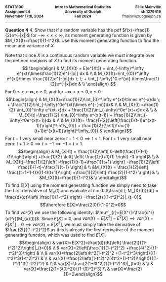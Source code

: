 <div style="display: flex; justify-content: space-between; font-size: 0.85em; margin-bottom: 0;">
    <div style="text-align: left;">
        <strong>STAT3100</strong><br>
        <strong>Assignment 4</strong><br>
        <strong>November 17th, 2024</strong>
    </div>
    <div style="text-align: center;">
        <strong>Intro to Mathematical Statistics</strong><br>
        <strong>University of Guelph</strong><br>
        <strong>Fall 2024</strong>
    </div>
    <div style="text-align: right;">
        <strong>Félix Mainville</strong><br>
        <strong>id: 1279419</strong><br>
        <a href="mailto:fmainvil@uoguelph.ca">fmainvil@uoguelph.ca</a>
    </div>
</div>
<hr>

**Question 4**
4. Show that if a random variable has the pdf $f(x)=\frac{1}{2}e^{-|x|}$ for $-\infty<x<\infty$, its moment generating function is given by $M_{X}(t)=\frac{1}{1-t^2}$. Use this moment generating function to find the mean and variance of $X$
   
   Note that since $X$ is a continuous random variable we must integrate over the defined reagions of $X$ to find its moment generating function.$$ \begin{align}
& M_{X}(t) = E(e^{Xt}) = \int_{-\infty}^\infty e^{xt}\times\frac{1}{2}e^{-|x|} dx & \\
& M_{X}(t)=\int_{{0}}^\infty e^{xt}\times \frac{1}{2}e^{-|x|}dx \; \; + \int_{-\infty}^0 e^{xt} \times\frac{1}{2}e^{-|x|}dx & \\
			\end{align} $$ For $0\leq x < \infty, x\geq 0$, and for $-\infty<x\leq {0}, x\leq 0$ $$\begin{align}
& M_{X}(t)=\frac{1}{2}\int_{0}^\infty e^{xt}\times e^{-x}dx \; + \frac{1}{2}\int_{-\infty}^0e^{xt}\times e^{-(-x)}dx& \\
& M_{X}(t) =\frac{1}{2} \int_{0}^\infty e^{xt-x}dx + \frac{1}{2}\int_{-\infty}^0e^{xt+x}dx & \\
& M_{X}(t)=\frac{1}{2} \int_{0}^\infty e^{x(t-1)} + \frac{1}{2}\int_{-\infty}^0e^{x(t+1)}dx & \\
& M_{X}(t)= \frac{1}{2}{\left[\frac{1}{t-1}e^{x(t-1)}\right]^\infty_{0}} + \frac{1}{2}{\left[\frac{1}{t+1}e^{x(t+1)}\right]^\infty_{0}} &
\end{align}$$ For $t-1$ very small near zero: $t-1<0\implies t<1$. For $t+1$ very small near zero: $t+1>0\implies t>-1\implies-1<t<1$. $$\begin{align}
& M_{X}(t) = \frac{1}{2}\left[ 0-\left(\frac{1}{t-1}(1)\right)\right] +\frac{1}{2} \left[ \left( \frac{1}{t+1}(1) \right) -0 \right]& \\
& M_{X}(t)=\frac{1}{2}\left[ -\frac{1}{t-1}+\frac{1}{t+1} \right] =\frac{1}{2}\left[ \frac{1}{1-t}+\frac{1}{t+1} \right] & \\
&M_{X}(t) = \frac{1}{2}\left[ \frac{{t+1+1-t}}{(1-t)(t+1)}\right] =\frac{1}{2}\left[ \frac{2}{1-t^2} \right] & \\
&M_{X}(t)=\frac{1}{1-t^2}& \\
\end{align}$$ To find $E[X]$ using the moment generating function we simply need to take the first derivative of $M_{X}(t)$ and evaluate at $t=0$: $\frac{d \; M_{X}(t)}{dt} = \frac{d}{dt}\left( \frac{1}{1-t^2} \right) =\frac{2t}{(1-t^2)^2}|_{t=0}$ $$\therefore E[X]=\frac{2(0)}{1-0^2}=0$$ To find $var(X)$ we use the following identity: $\mu^`_{r}=E[X^r]=\frac{d^r}{dt^r}(M_{x}(t))$. Since $E[X]=0$, and $var(X)=E[X^2]-E^2[X]\implies var(X)=E[X^2]-0 \implies var(X)=E[X^2]$, we must simply take the derivative of $\frac{2t}{(1-t^2)^2}$ as this is already the first derivative of the moment generating function, which was used to find $E[X]$. $$\begin{align}
 & var(X)=E[X^2]=\frac{d}{dt}\left( \frac{2t}{(1-t^2)^2}\right)|_{t=0}& \\
 & var(X)=2\left(\frac{1}{(1-t^2)^2} +\frac{4t^2}{(1-t^2)^3}\right) & \\
 & var(X)=\frac{2\left(4t^2(1-t^2)^2 +(1-t^2)^3\right)}{(1-t^2)^3(1-t^2)^2} & \\
 & var(X)=\frac{2\left((1-t^2)^2(4t^2+(1-t^2))\right)}{(1-t^2)^3(1-t^2)^2} & \\ 
 & var(X)=\frac{2(1+3t^2)}{(1-t^2)^3}|_{t=0} & \\
 & var(X)=\frac{2(1+3(0)^2)}{(1-(0)^2)^3} \\
 & var(X)=\frac{2}{1}=2\end{align}$$

